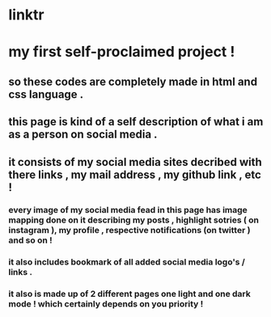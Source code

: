 # linktr
# my first self-proclaimed project !

## so these codes are completely made in html and css language .
## this page is kind of a self description of what i am as a person on social media .
## it consists of my social media sites decribed with there links , my mail address , my github link , etc !

### every image of my social media fead in this page has image mapping done on it describing my posts , highlight sotries ( on instagram  ), my profile , respective notifications (on twitter ) and so on !
### it also includes bookmark of all added social media logo's / links .
### it also is made up of 2 different pages one light and one dark mode ! which certainly depends on you priority !
